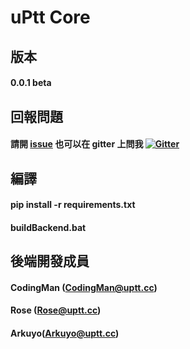 # uPtt Core

## 版本
#### 0.0.1 beta

## 回報問題
#### 請開 [issue](https://github.com/Truth0906/PTTPostman/issues) 也可以在 gitter 上問我 [![Gitter](https://badges.gitter.im/PTTPostman/PTTPostman.svg)](https://gitter.im/PTTPostman/PTTPostman?utm_source=badge&utm_medium=badge&utm_campaign=pr-badge)
## 編譯
#### pip install -r requirements.txt
#### buildBackend.bat

## 後端開發成員
#### CodingMan (CodingMan@uptt.cc)
#### Rose (Rose@uptt.cc)
#### Arkuyo(Arkuyo@uptt.cc)
